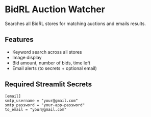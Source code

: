 # BidRL Auction Watcher

Searches all BidRL stores for matching auctions and emails results.

## Features
- Keyword search across all stores
- Image display
- Bid amount, number of bids, time left
- Email alerts (to secrets + optional email)

## Required Streamlit Secrets
```
[email]
smtp_username = "your@gmail.com"
smtp_password = "your-app-password"
to_email = "your@gmail.com"
```